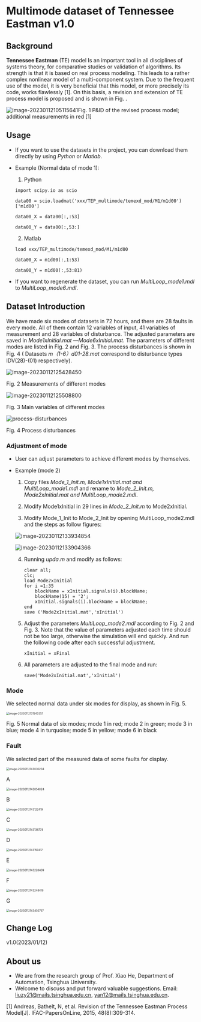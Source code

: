 # Multimode dataset of Tennessee Eastman v1.0

## Background

**Tennessee Eastman** (TE) model Is an important tool in all disciplines of systems theory, for comparative studies or validation of algorithms. Its strength is that it is based on real process modeling. This leads to a rather complex nonlinear model of a multi-component system. Due to the frequent use of the model, it is very beneficial that this model, or more precisely its code, works flawlessly [1]. On this basis, a revision and extension of TE process model is proposed and is shown in Fig. .

![image-20230112105115641](https://github.com/Lichen0102/Multi-mode-Fault-Diagnosis-Datasets-with-TE-process/tree/main/Typora/typora-user-images/image-20230112105115641.png)Fig. 1 P&ID of the revised process model; additional measurements in red [1]

## Usage

- If you want to use the datasets in the project, you can download them directly by using *Python* or *Matlab*.

- Example (Normal data of mode 1):

  1) Python

  ```
  import scipy.io as scio
  
  data00 = scio.loadmat('xxx/TEP_multimode/temexd_mod/M1/m1d00')['m1d00']
  
  data00_X = data00[:,:53]
  
  data00_Y = data00[:,53:]
  ```

  2) Matlab

  ```
  load xxx/TEP_multimode/temexd_mod/M1/m1d00
  
  data00_X = m1d00(:,1:53)
  
  data00_Y = m1d00(:,53:81)
  ```

- If you want to regenerate the dataset, you can run *MultiLoop_mode1.mdl* to *MultiLoop_mode6.mdl*.

## Dataset Introduction

We have made six modes of datasets in 72 hours, and there are 28 faults in every mode. All of them contain 12 variables of input, 41 variables of measurement and 28 variables of disturbance. The adjusted parameters are saved in *Mode1xInitial.mat* —*Mode6xInitial.mat*. The parameters of different modes are listed in Fig. 2 and Fig. 3. The process disturbances is shown in Fig. 4 ( Datasets *m（1-6）d01-28.mat* correspond to disturbance types IDV(28)-(01) respectively).

![image-20230112125428450](https://github.com/Lichen0102/Multi-mode-Fault-Diagnosis-Datasets-with-TE-process/tree/main/Typora/typora-user-images/image-20230112125428450.png)

Fig. 2 Measurements of different modes

![image-20230112125508800](C:\Users\65489\AppData\Roaming\Typora\typora-user-images\image-20230112125508800.png)

Fig. 3 Main variables of different modes

![process-disturbances](C:\Users\65489\AppData\Roaming\Typora\typora-user-images\process-disturbances.png)

Fig. 4 Process disturbances

### Adjustment of mode

- User can adjust parameters to achieve different modes by themselves.

- Example (mode 2)

  1. Copy files  *Mode_1_Init.m, Mode1xInitial.mat and MultiLoop_mode1.mdl* and rename to *Mode_2_Init.m, Mode2xInitial.mat and MultiLoop_mode2.mdl*.

  2. Modify Mode1xInitial in 29 lines in *Mode_2_Init.m* to Mode2xInitial.

  3. Modify Mode_1_Init to Mode_2_Init by opening  MultiLoop_mode2.mdl  and the steps as follow figures:

  ![image-20230112133934854](C:\Users\65489\AppData\Roaming\Typora\typora-user-images\image-20230112133934854.png)

  ![image-20230112133904366](C:\Users\65489\AppData\Roaming\Typora\typora-user-images\image-20230112133904366.png)

  4. Running *upda.m* and modify as follows:

     ```
     clear all;
     clc;
     load Mode2xInitial
     for i =1:35
         blockName = xInitial.signals(i).blockName;
         blockName(15) = '2';
         xInitial.signals(i).blockName = blockName;
     end
     save ('Mode2xInitial.mat','xInitial')
     ```

  5. Adjust the  parameters *MultiLoop_mode2.mdl* according to  Fig. 2 and Fig. 3. Note that the value of parameters adjusted each time should not be too large, otherwise the simulation will end quickly. And run the following code after each successful adjustment.

     ```
     xInitial = xFinal
     ```

  6. All parameters are adjusted to the final mode and run:

     ```
     save('Mode2xInitial.mat','xInitial')
     ```

### Mode

We selected normal data under six modes for display, as shown in Fig. 5.

<img src="C:\Users\65489\AppData\Roaming\Typora\typora-user-images\image-20230112131540357.png" alt="image-20230112131540357" style="zoom:50%;" />

Fig. 5 Normal data of six modes; mode 1 in red; mode 2 in green; mode 3 in blue; mode 4 in turquoise; mode 5 in yellow; mode 6 in black

### Fault

We selected part of the measured data of some faults for display.

<img src="C:\Users\65489\AppData\Roaming\Typora\typora-user-images\image-20230112143030234.png" alt="image-20230112143030234" style="zoom: 50%;" />

A

<img src="C:\Users\65489\AppData\Roaming\Typora\typora-user-images\image-20230112143054024.png" alt="image-20230112143054024" style="zoom:50%;" />

B

<img src="C:\Users\65489\AppData\Roaming\Typora\typora-user-images\image-20230112143122419.png" alt="image-20230112143122419" style="zoom:50%;" />

C

<img src="C:\Users\65489\AppData\Roaming\Typora\typora-user-images\image-20230112143136774.png" alt="image-20230112143136774" style="zoom:50%;" />

D

<img src="C:\Users\65489\AppData\Roaming\Typora\typora-user-images\image-20230112143150417.png" alt="image-20230112143150417" style="zoom:50%;" />

E

<img src="C:\Users\65489\AppData\Roaming\Typora\typora-user-images\image-20230112143228409.png" alt="image-20230112143228409" style="zoom:50%;" />

F

<img src="C:\Users\65489\AppData\Roaming\Typora\typora-user-images\image-20230112143248418.png" alt="image-20230112143248418" style="zoom:50%;" />

G

<img src="C:\Users\65489\AppData\Roaming\Typora\typora-user-images\image-20230112143402757.png" alt="image-20230112143402757" style="zoom:50%;" />

## Change Log

v1.0(2023/01/12)

## About us

- We are from the research group of Prof. Xiao He, Department of Automation, Tsinghua University.
- Welcome to discuss and put forward valuable suggestions. Email: [liuzy21@mails.tsinghua.edu.cn](mailto:liuzy21@mails.tsinghua.edu.cn), yan12@mails.tsinghua.edu.cn.

[1] Andreas, Bathelt, N, et al. Revision of the Tennessee Eastman Process Model[J]. IFAC-PapersOnLine, 2015, 48(8):309-314.
